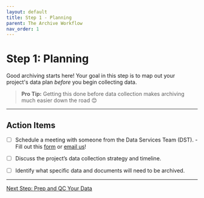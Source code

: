 ```yaml
---
layout: default
title: Step 1 - Planning
parent: The Archive Workflow
nav_order: 1
---
```


# Step 1: Planning

Good archiving starts here! Your goal in this step is to map out your project's data plan *before* you begin collecting data.

> **Pro Tip:** Getting this done before data collection makes archiving much easier down the road 😊

---

## Action Items

- [ ] Schedule a meeting with someone from the Data Services Team (DST).
      - Fill out this [form](https://docs.google.com/forms/d/1gZIRLKOWRlLCdC-N8bZfzaPaut7TsZkJkWX7ycyalIc/viewform?edit_requested=true) or [email us](mailto:nmfs.pic.credinfo@noaa.gov?subject=Data%20Archiving%20Question)!

- [ ] Discuss the project’s data collection strategy and timeline.
- [ ] Identify what specific data and documents will need to be archived.

---
<a href="{{ '/docs/Step-2-Prep-and-QC-Your-Data.html' | relative_url }}" class="btn btn-custom fs-6 mb-4 mb-md-0">
  Next Step: Prep and QC Your Data
</a>
